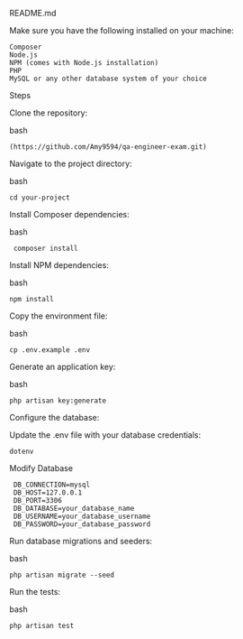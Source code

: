 README.md


Make sure you have the following installed on your machine:

    Composer
    Node.js
    NPM (comes with Node.js installation)
    PHP
    MySQL or any other database system of your choice

Steps

 Clone the repository:

 bash

    (https://github.com/Amy9594/qa-engineer-exam.git)

Navigate to the project directory:

bash 

    cd your-project

Install Composer dependencies:

 bash
 
     composer install

 Install NPM dependencies:

 bash    
            
	npm install

Copy the environment file:

bash

    cp .env.example .env

Generate an application key:

bash

    php artisan key:generate

Configure the database:

Update the .env file with your database credentials:
           
    dotenv


 Modify Database
 
     DB_CONNECTION=mysql
     DB_HOST=127.0.0.1
     DB_PORT=3306
     DB_DATABASE=your_database_name
     DB_USERNAME=your_database_username
     DB_PASSWORD=your_database_password

Run database migrations and seeders:

bash

    php artisan migrate --seed

Run the tests:

bash

    php artisan test
